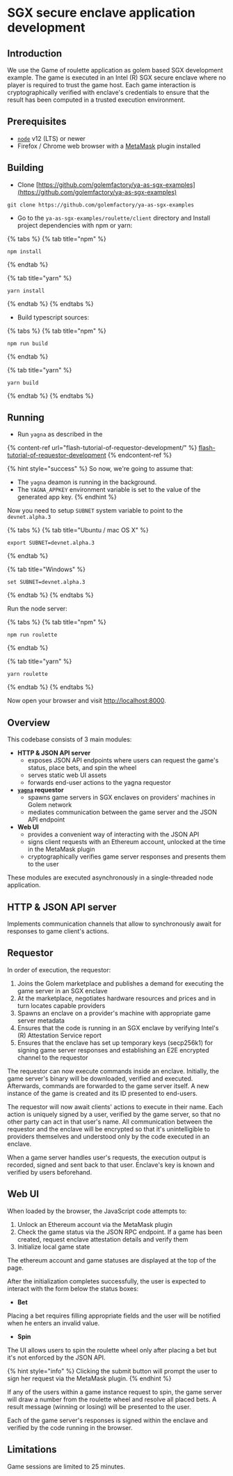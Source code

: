 # SGX secure enclave application development

## Introduction

We use the Game of roulette application as golem based SGX development example. The game is executed in an Intel (R) SGX secure enclave where no player is required to trust the game host. Each game interaction is cryptographically verified with enclave's credentials to ensure that the result has been computed in a trusted execution environment.

## Prerequisites

* [`node`](https://nodejs.org/en/download/) v12 (LTS) or newer
* Firefox / Chrome web browser with a [MetaMask](https://metamask.io/download.html) plugin installed

## Building

* Clone [https://github.com/golemfactory/ya-as-sgx-examples](https://github.com/golemfactory/ya-as-sgx-examples)

```
git clone https://github.com/golemfactory/ya-as-sgx-examples
```

* Go to the `ya-as-sgx-examples/roulette/client` directory and Install project dependencies with npm or yarn:

{% tabs %}
{% tab title="npm" %}
```
npm install
```
{% endtab %}

{% tab title="yarn" %}
```
yarn install
```
{% endtab %}
{% endtabs %}

* Build typescript sources:

{% tabs %}
{% tab title="npm" %}
```
npm run build
```
{% endtab %}

{% tab title="yarn" %}
```
yarn build
```
{% endtab %}
{% endtabs %}

## Running

* Run `yagna` as described in the

{% content-ref url="flash-tutorial-of-requestor-development/" %}
[flash-tutorial-of-requestor-development](flash-tutorial-of-requestor-development/)
{% endcontent-ref %}

{% hint style="success" %}
So now, we're going to assume that:

* The `yagna` deamon is running in the background. 
* The `YAGNA_APPKEY` environment variable is set to the value of the generated app key.
{% endhint %}

Now you need to setup `SUBNET` system variable to point to the `devnet.alpha.3`

{% tabs %}
{% tab title="Ubuntu / mac OS X" %}
```
export SUBNET=devnet.alpha.3
```
{% endtab %}

{% tab title="Windows" %}
```
set SUBNET=devnet.alpha.3
```
{% endtab %}
{% endtabs %}

Run the node server:

{% tabs %}
{% tab title="npm" %}
```
npm run roulette
```
{% endtab %}

{% tab title="yarn" %}
```
yarn roulette
```
{% endtab %}
{% endtabs %}

Now open your browser and visit [http://localhost:8000](http://localhost:8000).

## Overview

This codebase consists of 3 main modules:

* **HTTP & JSON API server**
  * exposes JSON API endpoints where users can request the game's status, place bets, and spin the wheel
  * serves static web UI assets
  * forwards end-user actions to the yagna requestor
* ****[**`yagna`**](https://handbook.golem.network/introduction/golem-overview#golem-architecture)** requestor**
  * spawns game servers in SGX enclaves on providers' machines in Golem network
  * mediates communication between the game server and the JSON API endpoint
* **Web UI**
  * provides a convenient way of interacting with the JSON API
  * signs client requests with an Ethereum account, unlocked at the time in the MetaMask plugin
  * cryptographically verifies game server responses and presents them to the user

These modules are executed asynchronously in a single-threaded node application.

## **HTTP & JSON API server**

Implements communication channels that allow to synchronously await for responses to game client's actions.

## Requestor

In order of execution, the requestor:

1. Joins the Golem marketplace and publishes a demand for executing the game server in an SGX enclave
2. At the marketplace, negotiates hardware resources and prices and in turn locates capable providers
3. Spawns an enclave on a provider's machine with appropriate game server metadata
4. Ensures that the code is running in an SGX enclave by verifying Intel's (R) Attestation Service report
5. Ensures that the enclave has set up temporary keys (secp256k1) for signing game server responses and establishing an E2E encrypted channel to the requestor

The requestor can now execute commands inside an enclave. Initially, the game server's binary will be downloaded, verified and executed. Afterwards, commands are forwarded to the game server itself. A new instance of the game is created and its ID presented to end-users.

The requestor will now await clients' actions to execute in their name. Each action is uniquely signed by a user, verified by the game server, so that no other party can act in that user's name. All communication between the requestor and the enclave will be encrypted so that it's unintelligible to providers themselves and understood only by the code executed in an enclave.

When a game server handles user's requests, the execution output is recorded, signed and sent back to that user. Enclave's key is known and verified by users beforehand.

## Web UI

When loaded by the browser, the JavaScript code attempts to:

1. Unlock an Ethereum account via the MetaMask plugin
2. Check the game status via the JSON RPC endpoint. If a game has been created, request enclave attestation details and verify them
3. Initialize local game state

The ethereum account and game statuses are displayed at the top of the page.

After the initialization completes successfully, the user is expected to interact with the form below the status boxes:

* **Bet**

Placing a bet requires filling appropriate fields and the user will be notified when he enters an invalid value.

* **Spin**

The UI allows users to spin the roulette wheel only after placing a bet but it's not enforced by the JSON API.

{% hint style="info" %}
Clicking the submit button will prompt the user to sign her request via the MetaMask plugin.
{% endhint %}

If any of the users within a game instance request to spin, the game server will draw a number from the roulette wheel and resolve all placed bets. A result message (winning or losing) will be presented to the user.

Each of the game server's responses is signed within the enclave and verified by the code running in the browser.

## Limitations

Game sessions are limited to 25 minutes.

